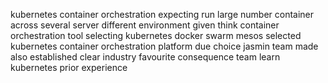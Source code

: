 kubernetes container orchestration expecting run large number container across several server different environment given think container orchestration tool selecting kubernetes docker swarm mesos selected kubernetes container orchestration platform due choice jasmin team made also established clear industry favourite consequence team learn kubernetes prior experience